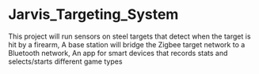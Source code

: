 Jarvis_Targeting_System
=======================

This project will run sensors on steel targets that detect when the target is hit by a firearm, A base station will bridge the Zigbee target network to a Bluetooth network, An app for smart devices that records stats and selects/starts different game types
